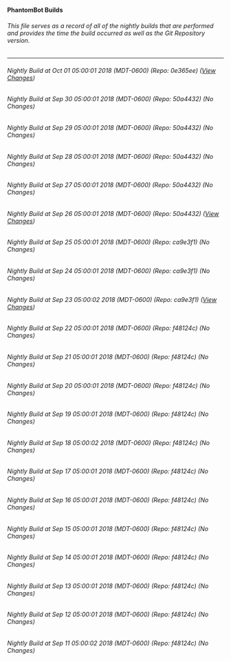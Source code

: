 **PhantomBot Builds**

###### This file serves as a record of all of the nightly builds that are performed and provides the time the build occurred as well as the Git Repository version.
-------------------------------------------------------------------------------------------------------------
###### Nightly Build at Oct 01 05:00:01 2018 (MDT-0600) (Repo: 0e365ee) ([View Changes](https://github.com/PhantomBot/PhantomBot/compare/50a4432...0e365ee))
###### Nightly Build at Sep 30 05:00:01 2018 (MDT-0600) (Repo: 50a4432) (No Changes)
###### Nightly Build at Sep 29 05:00:01 2018 (MDT-0600) (Repo: 50a4432) (No Changes)
###### Nightly Build at Sep 28 05:00:01 2018 (MDT-0600) (Repo: 50a4432) (No Changes)
###### Nightly Build at Sep 27 05:00:01 2018 (MDT-0600) (Repo: 50a4432) (No Changes)
###### Nightly Build at Sep 26 05:00:01 2018 (MDT-0600) (Repo: 50a4432) ([View Changes](https://github.com/PhantomBot/PhantomBot/compare/ca9e3f1...50a4432))
###### Nightly Build at Sep 25 05:00:01 2018 (MDT-0600) (Repo: ca9e3f1) (No Changes)
###### Nightly Build at Sep 24 05:00:01 2018 (MDT-0600) (Repo: ca9e3f1) (No Changes)
###### Nightly Build at Sep 23 05:00:02 2018 (MDT-0600) (Repo: ca9e3f1) ([View Changes](https://github.com/PhantomBot/PhantomBot/compare/f48124c...ca9e3f1))
###### Nightly Build at Sep 22 05:00:01 2018 (MDT-0600) (Repo: f48124c) (No Changes)
###### Nightly Build at Sep 21 05:00:01 2018 (MDT-0600) (Repo: f48124c) (No Changes)
###### Nightly Build at Sep 20 05:00:01 2018 (MDT-0600) (Repo: f48124c) (No Changes)
###### Nightly Build at Sep 19 05:00:01 2018 (MDT-0600) (Repo: f48124c) (No Changes)
###### Nightly Build at Sep 18 05:00:02 2018 (MDT-0600) (Repo: f48124c) (No Changes)
###### Nightly Build at Sep 17 05:00:01 2018 (MDT-0600) (Repo: f48124c) (No Changes)
###### Nightly Build at Sep 16 05:00:01 2018 (MDT-0600) (Repo: f48124c) (No Changes)
###### Nightly Build at Sep 15 05:00:01 2018 (MDT-0600) (Repo: f48124c) (No Changes)
###### Nightly Build at Sep 14 05:00:01 2018 (MDT-0600) (Repo: f48124c) (No Changes)
###### Nightly Build at Sep 13 05:00:01 2018 (MDT-0600) (Repo: f48124c) (No Changes)
###### Nightly Build at Sep 12 05:00:01 2018 (MDT-0600) (Repo: f48124c) (No Changes)
###### Nightly Build at Sep 11 05:00:02 2018 (MDT-0600) (Repo: f48124c) (No Changes)
